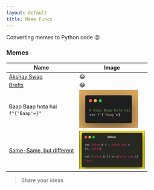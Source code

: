 ```yaml
---
layout: default
title: Meme Funcs
---
```


Converting memes to Python code :stuck_out_tongue:

### Memes

| Name                                           | Image                                                                 |
| ---------------------------------------------- | --------------------------------------------------------------------- |
| [Akshay Swap](./funcs/vowel_play.py)           | :joy:                                                                 |
| [Brefix](./funcs/vowel_play.py)                | :joy:                                                                 |
| Baap Baap hota hai <br/>`f"{'Baap'=}"`         | [<img height="100" src="meme/baap.png" width="auto"/>](meme/baap.png) |
| [Same-Same, but different](./funcs/bitbool.py) | [<img height="100" src="meme/ssbd.png" width="auto"/>](meme/ssbd.png) |

> Share your ideas
